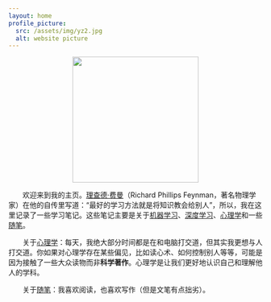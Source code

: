 ```yaml
---
layout: home
profile_picture:
  src: /assets/img/yz2.jpg
  alt: website picture
---
```

<div style="text-align:center"><img src="https://pic2.zhimg.com/80/v2-909581c1305d8918b4a0bc29aae7c289_720w.jpg" width=250 height=250 align=center/></div>  

&emsp;&emsp;欢迎来到我的主页。<a href="https://baike.baidu.com/item/%E7%90%86%E6%9F%A5%E5%BE%B7%C2%B7%E8%B4%B9%E6%9B%BC/2149327?fromtitle=%E8%B4%B9%E6%81%A9%E6%9B%BC&fromid=1900983&fr=aladdin">理查德·费曼</a>（Richard Phillips Feynman，著名物理学家）在他的自传里写道：“最好的学习方法就是将知识教会给别人”，所以，我在这里记录了一些学习笔记。这些笔记主要是关于<a href="https://yz14.github.io/main/ml">机器学习</a>、<a href="https://yz14.github.io/main/dl">深度学习</a>、<a href="https://yz14.github.io/main/psy">心理学</a>和一些<a href="https://yz14.github.io/main/zw">随笔</a>。

&emsp;&emsp;关于<a href="https://yz14.github.io/main/psy">心理学</a>：每天，我绝大部分时间都是在和电脑打交道，但其实我更想与人打交道。你如果对心理学存在某些偏见，比如读心术、如何控制别人等等，可能是因为接触了一些大众读物而非**科学著作**。心理学是让我们更好地认识自己和理解他人的学科。

&emsp;&emsp;关于<a href="https://yz14.github.io/main/zw">随笔</a>：我喜欢阅读，也喜欢写作（但是文笔有点拙劣）。
